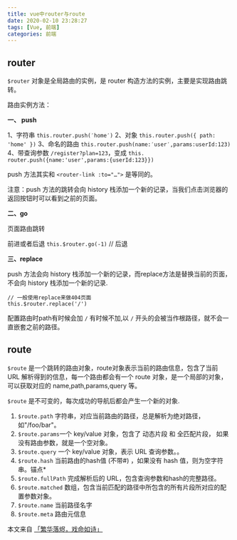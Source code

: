 ```yaml
---
title: vue中router与route
date: 2020-02-10 23:28:27
tags: [Vue, 前端]
categories: 前端
---
```

## router

`$router` 对象是全局路由的实例，是 router 构造方法的实例，主要是实现路由跳转。

路由实例方法：

**一、 push**

1、字符串 `this.router.push(′home′)`
2、对象 `this.router.push({ path: 'home' })`
3、命名的路由 `this.router.push(name:′user′,params:userId:123)`
4、带查询参数 `/register?plan=123`，变成 `this. router.push({name:'user',params:{userId:123}})`


push 方法其实和 `<router-link :to="…">` 是等同的。

注意：push 方法的跳转会向 history 栈添加一个新的记录，当我们点击浏览器的返回按钮时可以看到之前的页面。


**二、go**

页面路由跳转

前进或者后退 `this.$router.go(-1)` // 后退


**三、replace**

push 方法会向 history 栈添加一个新的记录，而replace方法是替换当前的页面，不会向 history 栈添加一个新的记录.

```
// 一般使用replace来做404页面
this.$router.replace('/')
```

配置路由时path有时候会加 `/` 有时候不加,以 `/` 开头的会被当作根路径，就不会一直嵌套之前的路径。



## route

`$route` 是一个跳转的路由对象，route对象表示当前的路由信息，包含了当前 URL 解析得到的信息，每一个路由都会有一个 route 对象，是一个局部的对象，可以获取对应的 name,path,params,query 等。

`$route` 是不可变的，每次成功的导航后都会产生一个新的对象.

1. `$route.path` 字符串，对应当前路由的路径，总是解析为绝对路径，如"/foo/bar"。
2.  `$route.params`一个 key/value 对象，包含了 动态片段 和 全匹配片段， 如果没有路由参数，就是一个空对象。
3. `$route.query` 一个 key/value 对象，表示 URL 查询参数。。
4. `$route.hash` 当前路由的hash值 (不带#) ，如果没有 hash 值，则为空字符串。锚点*
5. `$route.fullPath` 完成解析后的 URL，包含查询参数和hash的完整路径。
6. `$route.matched` 数组，包含当前匹配的路径中所包含的所有片段所对应的配置参数对象。
7. `$route.name` 当前路径名字
8. `$route.meta` 路由元信息


本文来自 [「繁华落烬，戏命如诗」](https://blog.csdn.net/liuyifeng0000/article/details/104032928/)